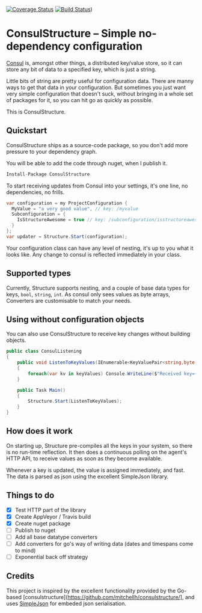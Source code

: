 [![Coverage Status](https://coveralls.io/repos/github/serialseb/ConsulStructure/badge.svg?branch=master)](https://coveralls.io/github/serialseb/ConsulStructure?branch=master)
[![Build Status](https://ci.appveyor.com/api/projects/status/mp5v36y4lg76ppju?svg=true)](https://ci.appveyor.com/project/OpenRasta/consulstructure))


# ConsulStructure – Simple no-dependency configuration


[Consul](https://consul.io) is, amongst other things, a distributed key/value store,
so it can store any bit of data to a specified key, which is just a string.

Little bits of string are pretty useful for configuration data. There are manny ways
to get that data in your configuration. But sometimes you just want very simple
configuration that doesn't suck, without bringing in a whole set of packages for it,
so you can hit go as quickly as possible.

This is ConsulStructure.

## Quickstart

ConsulStructure ships as a source-code package, so you don't add more pressure to your
dependency graph.

You will be able to add the code through nuget, when I publish it.

```csharp
Install-Package ConsulStructure
```

To start receiving updates from Consul into your settings, it's one line, no dependencies,
no frills.

```csharp
var configuration = my ProjectConfiguration {
  MyValue = "a very good value", // key: /myvalue
  Subconfiguration = {
    IsStructureAwesome = true // key: /subconfiguration/isstructureawesome
  }
};
var updater = Structure.Start(configuration);
```

Your configuration class can have any level of nesting, it's up to you what it looks like.
Any change to consul is reflected immediately in your class.

## Supported types

Currently, Structure supports nesting, and a couple of base data types for keys, `bool`, `string`,
`int`. As consul only sees values as byte arrays, Converters are customisable to match your needs.

## Using without configuration objects

You can also use ConsulStructure to receive key changes without building objects.

```csharp
public class ConsulListening
{
    public void ListenToKeyValues(IEnumerable<KeyValuePair<string,byte[]>> keyValues)
    {
        foreach(var kv in keyValues) Console.WriteLine($"Received key={kv.Key} with value {Encoding.UTF8.GetString(kv.Value)}");
    }

    public Task Main()
    {
        Structure.Start(ListenToKeyValues);
    }
}
```

## How does it work

On starting up, Structure pre-compiles all the keys in your system, so there is no run-time
reflection. It then does a continuous polling on the agent's HTTP API, to receive values
as soon as they become available.

Whenever a key is updated, the value is assigned immediately, and fast. The data is parsed as
json using the excellent SimpleJson library.

## Things to do

 - [x] Test HTTP part of the library
 - [x] Create AppVeyor / Travis build
 - [x] Create nuget package
 - [ ] Publish to nuget
 - [ ] Add all base datatype converters
 - [ ] Add converters for go's way of writing data (dates and timespans come to mind)
 - [ ] Exponential back off strategy

## Credits

This project is inspired by the excellent functionality provided by the Go-based
[consulstructure](https://github.com/mitchellh/consulstructure/], and uses
[SimpleJson](https://github.com/facebook-csharp-sdk/simple-json) for embeded json serialisation.
